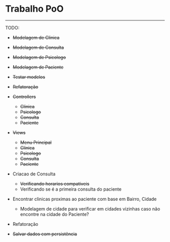# Trabalho PoO
---------

TODO:
* ~~Modelagem de Clinica~~
* ~~Modelagem de Consulta~~
* ~~Modelagem de Psicologo~~
* ~~Modelagem de Paciente~~
* ~~Testar modelos~~
* ~~Refatoração~~
* ~~Controllers~~
    * ~~Clinica~~
    * ~~Psicologo~~
    * ~~Consulta~~
    * ~~Paciente~~
* ~~Views~~
    * ~~Menu Principal~~
    * ~~Clinica~~
    * ~~Psicologo~~
    * ~~Consulta~~
    * ~~Paciente~~
* Criacao de Consulta
    * ~~Verificando horarios compativeis~~
    * Verificando se é a primeira consulta do paciente
    
* Encontrar clinicas proximas ao paciente com base em Bairro, Cidade
    * Modelagem de cidade para verificar em cidades vizinhas caso não encontre na cidade do Paciente?
* Refatoração
* ~~Salvar dados com persistência~~

